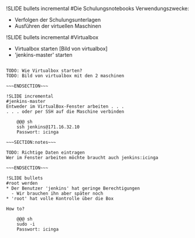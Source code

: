!SLIDE bullets incremental
#Die Schulungsnotebooks
Verwendungszwecke:

* Verfolgen der Schulungsunterlagen
* Ausführen der virtuellen Maschinen

!SLIDE bullets incremental
#Virtualbox
* Virtualbox starten
[Bild von virtualbox]
* 'jenkins-master' starten

~~~SECTION:notes~~~

TODO: Wie Virtualbox starten?
TODO: Bild von virtualbox mit den 2 maschinen

~~~ENDSECTION~~~

!SLIDE incremental
#jenkins-master
Entweder im VirtualBox-Fenster arbeiten . . .  
. . . oder per SSH auf die Maschine verbinden

    @@@ sh
    ssh jenkins@171.16.32.10
    Passwort: icinga

~~~SECTION:notes~~~

TODO: Richtige Daten eintragen
Wer im Fenster arbeiten möchte braucht auch jenkins:icinga

~~~ENDSECTION~~~

!SLIDE bullets
#root werden
* Der Benutzer 'jenkins' hat geringe Berechtigungen
  - Wir brauchen ihn aber später noch
* 'root' hat volle Kontrolle über die Box

How to?

    @@@ sh
    sudo -i
    Passwort: icinga

